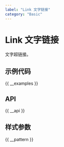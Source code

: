 ```yaml
---
label: "Link 文字链接"
category: "Basic"
---
```


# Link 文字链接

文字超链接。

## 示例代码

{{ __examples }}

## API

{{ __api }}

## 样式参数

{{ __pattern }}
